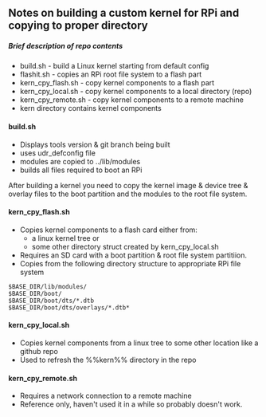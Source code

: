 ## Notes on building a custom kernel for RPi and copying to proper directory

##### Brief description of repo contents
* build.sh - build a Linux kernel starting from default config
* flashit.sh - copies an RPi root file system to a flash part
* kern_cpy_flash.sh - copy kernel components to a flash part
* kern_cpy_local.sh - copy kernel components to a local directory (repo)
* kern_cpy_remote.sh - copy kernel components to a remote machine
* kern directory contains kernel components

#### build.sh

* Displays tools version & git branch being built
* uses udr_defconfig file
* modules are copied to ../lib/modules
* builds all files required to boot an RPi

After building a kernel you need to copy the kernel image & device tree & overlay files to
the boot partition and the modules to the root file system.

#### kern_cpy_flash.sh

* Copies kernel components to a flash card either from:
  * a linux kernel tree or
  * some other directory struct created by kern_cpy_local.sh
* Requires an SD card with a boot partition & root file system partitiion.
* Copies from the following directory structure to appropriate RPi file system

```
$BASE_DIR/lib/modules/
$BASE_DIR/boot/
$BASE_DIR/boot/dts/*.dtb
$BASE_DIR/boot/dts/overlays/*.dtb*
```
#### kern_cpy_local.sh

* Copies kernel components from a linux tree to some other location like a github repo
* Used to refresh the %%kern%% directory in the repo

#### kern_cpy_remote.sh

* Requires a network connection to a remote machine
* Reference only, haven't used it in a while so probably doesn't work.
